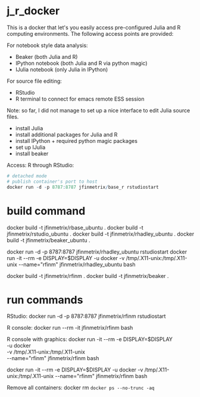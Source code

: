 j_r_docker
==========

This is a docker that let's you easily access pre-configured Julia and
R computing environments. The following access points are provided:

For notebook style data analysis:
- Beaker (both Julia and R)
- IPython notebook (both Julia and R via python magic)
- IJulia notebook (only Julia in IPython)

For source file editing:
- RStudio
- R terminal to connect for emacs remote ESS session

Note: so far, I did not manage to set up a nice interface to edit
Julia source files.


- install Julia
- install additional packages for Julia and R
- install IPython + required python magic packages
- set up IJulia
- install beaker

Access:
R through RStudio:
````R
# detached mode
# publish container's port to host
docker run -d -p 8787:8787 jfinmetrix/base_r rstudiostart
````

build command
=============

docker build -t jfinmetrix/rbase_ubuntu .
docker build -t jfinmetrix/rstudio_ubuntu .
docker build -t jfinmetrix/rhadley_ubuntu .
docker build -t jfinmetrix/beaker_ubuntu .


docker run -d -p 8787:8787 jfinmetrix/rhadley_ubuntu rstudiostart
docker run -it --rm -e DISPLAY=$DISPLAY -u docker -v /tmp/.X11-unix:/tmp/.X11-unix --name="rfinm" jfinmetrix/rhadley_ubuntu bash

docker build -t jfinmetrix/rfinm .
docker build -t jfinmetrix/beaker .


run commands
============

RStudio: 
docker run -d -p 8787:8787 jfinmetrix/rfinm rstudiostart

R console:
docker run --rm -it jfinmetrix/rfinm bash

R console with graphics:
docker run -it --rm -e DISPLAY=$DISPLAY \
-u docker \
-v /tmp/.X11-unix:/tmp/.X11-unix \
--name="rfinm" jfinmetrix/rfinm bash

docker run -it --rm -e DISPLAY=$DISPLAY -u docker -v /tmp/.X11-unix:/tmp/.X11-unix --name="rfinm" jfinmetrix/rfinm bash

Remove all containers:
docker rm `docker ps --no-trunc -aq`
